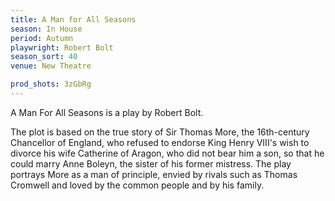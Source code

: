 ```yaml
---
title: A Man for All Seasons
season: In House
period: Autumn
playwright: Robert Bolt
season_sort: 40
venue: New Theatre

prod_shots: 3zGbRg
---
```


A Man For All Seasons is a play by Robert Bolt.

The plot is based on the true story of Sir Thomas More, the 16th-century Chancellor of England, who refused to endorse King Henry VIII's wish to divorce his wife Catherine of Aragon, who did not bear him a son, so that he could marry Anne Boleyn, the sister of his former mistress. The play portrays More as a man of principle, envied by rivals such as Thomas Cromwell and loved by the common people and by his family.
